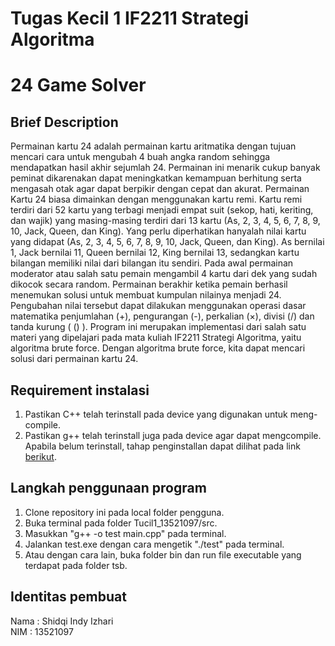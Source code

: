 # Tugas Kecil 1 IF2211 Strategi Algoritma
# 24 Game Solver
## Brief Description
Permainan kartu 24 adalah permainan kartu aritmatika dengan tujuan mencari cara untuk
mengubah 4 buah angka random sehingga mendapatkan hasil akhir sejumlah 24. Permainan
ini menarik cukup banyak peminat dikarenakan dapat meningkatkan kemampuan berhitung
serta mengasah otak agar dapat berpikir dengan cepat dan akurat. Permainan Kartu 24 biasa
dimainkan dengan menggunakan kartu remi. Kartu remi terdiri dari 52 kartu yang terbagi
menjadi empat suit (sekop, hati, keriting, dan wajik) yang masing-masing terdiri dari 13 kartu
(As, 2, 3, 4, 5, 6, 7, 8, 9, 10, Jack, Queen, dan King). Yang perlu diperhatikan hanyalah nilai
kartu yang didapat (As, 2, 3, 4, 5, 6, 7, 8, 9, 10, Jack, Queen, dan King). As bernilai 1, Jack
bernilai 11, Queen bernilai 12, King bernilai 13, sedangkan kartu bilangan memiliki nilai dari
bilangan itu sendiri. Pada awal permainan moderator atau salah satu pemain mengambil 4
kartu dari dek yang sudah dikocok secara random. Permainan berakhir ketika pemain berhasil
menemukan solusi untuk membuat kumpulan nilainya menjadi 24. Pengubahan nilai
tersebut dapat dilakukan menggunakan operasi dasar matematika penjumlahan (+),
pengurangan (-), perkalian (×), divisi (/) dan tanda kurung ( () ).
Program ini merupakan implementasi dari salah satu materi yang dipelajari
pada mata kuliah IF2211 Strategi Algoritma, yaitu algoritma brute force.
Dengan algoritma brute force, kita dapat mencari solusi dari permainan kartu 24.
## Requirement instalasi
1. Pastikan C++ telah terinstall pada device yang digunakan untuk meng-compile.
2. Pastikan g++ telah terinstall juga pada device agar dapat mengcompile. Apabila
belum terinstall, tahap penginstallan dapat dilihat pada link [berikut](https://www.scaler.com/topics/c/c-compiler-for-windows/).
## Langkah penggunaan program
1. Clone repository ini pada local folder pengguna.
2. Buka terminal pada folder Tucil1_13521097/src.
3. Masukkan "g++ -o test main.cpp" pada terminal.
4. Jalankan test.exe dengan cara mengetik "./test" pada terminal.
5. Atau dengan cara lain, buka folder bin dan run file executable yang terdapat pada folder tsb.
## Identitas pembuat
Nama    : Shidqi Indy Izhari\
NIM     : 13521097